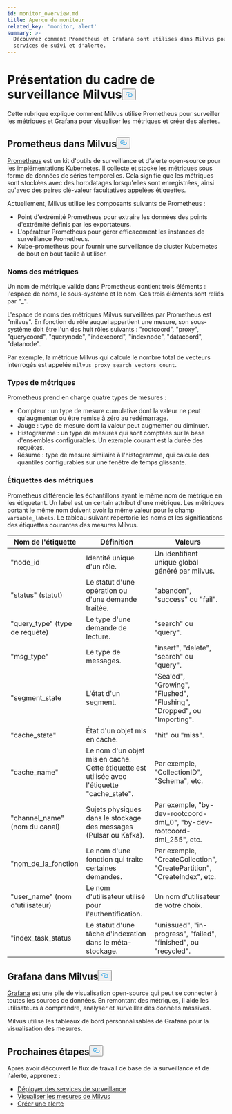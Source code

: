 ```yaml
---
id: monitor_overview.md
title: Aperçu du moniteur
related_key: 'monitor, alert'
summary: >-
  Découvrez comment Prometheus et Grafana sont utilisés dans Milvus pour les
  services de suivi et d'alerte.
---
```

<h1 id="Milvus-monitoring-framework-overview" class="common-anchor-header">Présentation du cadre de surveillance Milvus<button data-href="#Milvus-monitoring-framework-overview" class="anchor-icon" translate="no">
      <svg translate="no"
        aria-hidden="true"
        focusable="false"
        height="20"
        version="1.1"
        viewBox="0 0 16 16"
        width="16"
      >
        <path
          fill="#0092E4"
          fill-rule="evenodd"
          d="M4 9h1v1H4c-1.5 0-3-1.69-3-3.5S2.55 3 4 3h4c1.45 0 3 1.69 3 3.5 0 1.41-.91 2.72-2 3.25V8.59c.58-.45 1-1.27 1-2.09C10 5.22 8.98 4 8 4H4c-.98 0-2 1.22-2 2.5S3 9 4 9zm9-3h-1v1h1c1 0 2 1.22 2 2.5S13.98 12 13 12H9c-.98 0-2-1.22-2-2.5 0-.83.42-1.64 1-2.09V6.25c-1.09.53-2 1.84-2 3.25C6 11.31 7.55 13 9 13h4c1.45 0 3-1.69 3-3.5S14.5 6 13 6z"
        ></path>
      </svg>
    </button></h1><p>Cette rubrique explique comment Milvus utilise Prometheus pour surveiller les métriques et Grafana pour visualiser les métriques et créer des alertes.</p>
<h2 id="Prometheus-in-Milvus" class="common-anchor-header">Prometheus dans Milvus<button data-href="#Prometheus-in-Milvus" class="anchor-icon" translate="no">
      <svg translate="no"
        aria-hidden="true"
        focusable="false"
        height="20"
        version="1.1"
        viewBox="0 0 16 16"
        width="16"
      >
        <path
          fill="#0092E4"
          fill-rule="evenodd"
          d="M4 9h1v1H4c-1.5 0-3-1.69-3-3.5S2.55 3 4 3h4c1.45 0 3 1.69 3 3.5 0 1.41-.91 2.72-2 3.25V8.59c.58-.45 1-1.27 1-2.09C10 5.22 8.98 4 8 4H4c-.98 0-2 1.22-2 2.5S3 9 4 9zm9-3h-1v1h1c1 0 2 1.22 2 2.5S13.98 12 13 12H9c-.98 0-2-1.22-2-2.5 0-.83.42-1.64 1-2.09V6.25c-1.09.53-2 1.84-2 3.25C6 11.31 7.55 13 9 13h4c1.45 0 3-1.69 3-3.5S14.5 6 13 6z"
        ></path>
      </svg>
    </button></h2><p><a href="https://prometheus.io/docs/introduction/overview/">Prometheus</a> est un kit d'outils de surveillance et d'alerte open-source pour les implémentations Kubernetes. Il collecte et stocke les métriques sous forme de données de séries temporelles. Cela signifie que les métriques sont stockées avec des horodatages lorsqu'elles sont enregistrées, ainsi qu'avec des paires clé-valeur facultatives appelées étiquettes.</p>
<p>Actuellement, Milvus utilise les composants suivants de Prometheus :</p>
<ul>
<li>Point d'extrémité Prometheus pour extraire les données des points d'extrémité définis par les exportateurs.</li>
<li>L'opérateur Prometheus pour gérer efficacement les instances de surveillance Prometheus.</li>
<li>Kube-prometheus pour fournir une surveillance de cluster Kubernetes de bout en bout facile à utiliser.</li>
</ul>
<h3 id="Metric-names" class="common-anchor-header">Noms des métriques</h3><p>Un nom de métrique valide dans Prometheus contient trois éléments : l'espace de noms, le sous-système et le nom. Ces trois éléments sont reliés par "_".</p>
<p>L'espace de noms des métriques Milvus surveillées par Prometheus est "milvus". En fonction du rôle auquel appartient une mesure, son sous-système doit être l'un des huit rôles suivants : "rootcoord", "proxy", "querycoord", "querynode", "indexcoord", "indexnode", "datacoord", "datanode".</p>
<p>Par exemple, la métrique Milvus qui calcule le nombre total de vecteurs interrogés est appelée <code translate="no">milvus_proxy_search_vectors_count</code>.</p>
<h3 id="Metric-types" class="common-anchor-header">Types de métriques</h3><p>Prometheus prend en charge quatre types de mesures :</p>
<ul>
<li>Compteur : un type de mesure cumulative dont la valeur ne peut qu'augmenter ou être remise à zéro au redémarrage.</li>
<li>Jauge : type de mesure dont la valeur peut augmenter ou diminuer.</li>
<li>Histogramme : un type de mesures qui sont comptées sur la base d'ensembles configurables. Un exemple courant est la durée des requêtes.</li>
<li>Résumé : type de mesure similaire à l'histogramme, qui calcule des quantiles configurables sur une fenêtre de temps glissante.</li>
</ul>
<h3 id="Metric-labels" class="common-anchor-header">Étiquettes des métriques</h3><p>Prometheus différencie les échantillons ayant le même nom de métrique en les étiquetant. Un label est un certain attribut d'une métrique. Les métriques portant le même nom doivent avoir la même valeur pour le champ <code translate="no">variable_labels</code>. Le tableau suivant répertorie les noms et les significations des étiquettes courantes des mesures Milvus.</p>
<table>
<thead>
<tr><th>Nom de l'étiquette</th><th>Définition</th><th>Valeurs</th></tr>
</thead>
<tbody>
<tr><td>"node_id</td><td>Identité unique d'un rôle.</td><td>Un identifiant unique global généré par milvus.</td></tr>
<tr><td>"status" (statut)</td><td>Le statut d'une opération ou d'une demande traitée.</td><td>"abandon", "success" ou "fail".</td></tr>
<tr><td>"query_type" (type de requête)</td><td>Le type d'une demande de lecture.</td><td>"search" ou "query".</td></tr>
<tr><td>"msg_type"</td><td>Le type de messages.</td><td>"insert", "delete", "search" ou "query".</td></tr>
<tr><td>"segment_state</td><td>L'état d'un segment.</td><td>"Sealed", "Growing", "Flushed", "Flushing", "Dropped", ou "Importing".</td></tr>
<tr><td>"cache_state"</td><td>État d'un objet mis en cache.</td><td>"hit" ou "miss".</td></tr>
<tr><td>"cache_name"</td><td>Le nom d'un objet mis en cache. Cette étiquette est utilisée avec l'étiquette "cache_state".</td><td>Par exemple, "CollectionID", "Schema", etc.</td></tr>
<tr><td>"channel_name" (nom du canal)</td><td>Sujets physiques dans le stockage des messages (Pulsar ou Kafka).</td><td>Par exemple, "by-dev-rootcoord-dml_0", "by-dev-rootcoord-dml_255", etc.</td></tr>
<tr><td>"nom_de_la_fonction</td><td>Le nom d'une fonction qui traite certaines demandes.</td><td>Par exemple, "CreateCollection", "CreatePartition", "CreateIndex", etc.</td></tr>
<tr><td>"user_name" (nom d'utilisateur)</td><td>Le nom d'utilisateur utilisé pour l'authentification.</td><td>Un nom d'utilisateur de votre choix.</td></tr>
<tr><td>"index_task_status</td><td>Le statut d'une tâche d'indexation dans le méta-stockage.</td><td>"unissued", "in-progress", "failed", "finished", ou "recycled".</td></tr>
</tbody>
</table>
<h2 id="Grafana-in-Milvus" class="common-anchor-header">Grafana dans Milvus<button data-href="#Grafana-in-Milvus" class="anchor-icon" translate="no">
      <svg translate="no"
        aria-hidden="true"
        focusable="false"
        height="20"
        version="1.1"
        viewBox="0 0 16 16"
        width="16"
      >
        <path
          fill="#0092E4"
          fill-rule="evenodd"
          d="M4 9h1v1H4c-1.5 0-3-1.69-3-3.5S2.55 3 4 3h4c1.45 0 3 1.69 3 3.5 0 1.41-.91 2.72-2 3.25V8.59c.58-.45 1-1.27 1-2.09C10 5.22 8.98 4 8 4H4c-.98 0-2 1.22-2 2.5S3 9 4 9zm9-3h-1v1h1c1 0 2 1.22 2 2.5S13.98 12 13 12H9c-.98 0-2-1.22-2-2.5 0-.83.42-1.64 1-2.09V6.25c-1.09.53-2 1.84-2 3.25C6 11.31 7.55 13 9 13h4c1.45 0 3-1.69 3-3.5S14.5 6 13 6z"
        ></path>
      </svg>
    </button></h2><p><a href="https://grafana.com/docs/grafana/latest/introduction/">Grafana</a> est une pile de visualisation open-source qui peut se connecter à toutes les sources de données. En remontant des métriques, il aide les utilisateurs à comprendre, analyser et surveiller des données massives.</p>
<p>Milvus utilise les tableaux de bord personnalisables de Grafana pour la visualisation des mesures.</p>
<h2 id="Whats-next" class="common-anchor-header">Prochaines étapes<button data-href="#Whats-next" class="anchor-icon" translate="no">
      <svg translate="no"
        aria-hidden="true"
        focusable="false"
        height="20"
        version="1.1"
        viewBox="0 0 16 16"
        width="16"
      >
        <path
          fill="#0092E4"
          fill-rule="evenodd"
          d="M4 9h1v1H4c-1.5 0-3-1.69-3-3.5S2.55 3 4 3h4c1.45 0 3 1.69 3 3.5 0 1.41-.91 2.72-2 3.25V8.59c.58-.45 1-1.27 1-2.09C10 5.22 8.98 4 8 4H4c-.98 0-2 1.22-2 2.5S3 9 4 9zm9-3h-1v1h1c1 0 2 1.22 2 2.5S13.98 12 13 12H9c-.98 0-2-1.22-2-2.5 0-.83.42-1.64 1-2.09V6.25c-1.09.53-2 1.84-2 3.25C6 11.31 7.55 13 9 13h4c1.45 0 3-1.69 3-3.5S14.5 6 13 6z"
        ></path>
      </svg>
    </button></h2><p>Après avoir découvert le flux de travail de base de la surveillance et de l'alerte, apprenez :</p>
<ul>
<li><a href="/docs/fr/monitor.md">Déployer des services de surveillance</a></li>
<li><a href="/docs/fr/visualize.md">Visualiser les mesures de Milvus</a></li>
<li><a href="/docs/fr/alert.md">Créer une alerte</a></li>
</ul>
